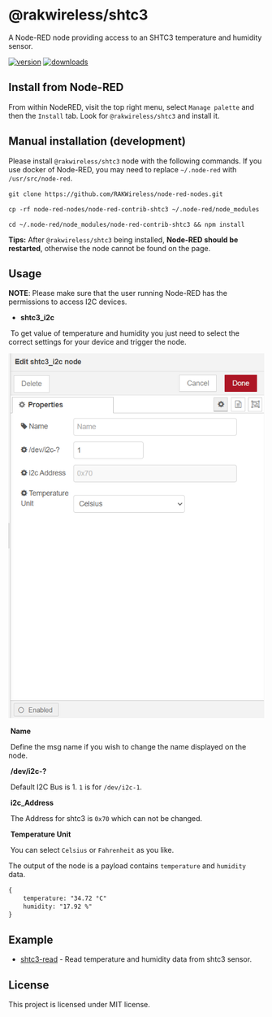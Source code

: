 @rakwireless/shtc3
==================================

A Node-RED node providing access to an SHTC3 temperature and humidity sensor.

[![version](https://img.shields.io/npm/v/@rakwireless/shtc3.svg?logo=npm)](https://www.npmjs.com/package/@rakwireless/shtc3)
[![downloads](https://img.shields.io/npm/dm/@rakwireless/shtc3.svg)](https://www.npmjs.com/package/@rakwireless/shtc3)

## Install from Node-RED

From within NodeRED, visit the top right menu, select `Manage palette` and then the `Install` tab. Look for `@rakwireless/shtc3` and install it.


## Manual installation (development)

Please install `@rakwireless/shtc3` node with the following commands. If you use docker of Node-RED, you may need to replace `~/.node-red` with `/usr/src/node-red`.

```
git clone https://github.com/RAKWireless/node-red-nodes.git
```

```
cp -rf node-red-nodes/node-red-contrib-shtc3 ~/.node-red/node_modules
```

```
cd ~/.node-red/node_modules/node-red-contrib-shtc3 && npm install
```

**Tips:**  After `@rakwireless/shtc3` being installed,  **Node-RED should be restarted**, otherwise the node cannot be found on the page.

## Usage

**NOTE**: Please make sure that the user running Node-RED has the permissions to access I2C devices. 

- **shtc3_i2c**

​		To get value of  temperature and humidity you just need to select the correct settings for your device and trigger the node.

​		<img src="assets/image-20220321162437053.png" alt="image-20220321162437053" style="zoom:80%;" />	

​		**Name**

​			Define the msg name if you wish to change the name displayed on the node.

​		**/dev/i2c-?**

​			Default I2C Bus is 1.  `1` is for `/dev/i2c-1`.

​		**i2c_Address**

​			The Address for shtc3 is `0x70` which can not be changed. 

​		**Temperature Unit**

​			You can select `Celsius` or `Fahrenheit` as you like.



The output of the node is a payload contains `temperature` and `humidity` data.

```
{
	temperature: "34.72 °C"
	humidity: "17.92 %"
}
```


## Example

- [shtc3-read](./node-red-contrib-shtc3/examples/shtc3-read) -  Read temperature and humidity data from shtc3 sensor.


## License

This project is licensed under MIT license.
